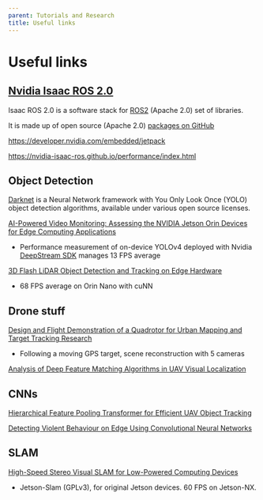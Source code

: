 ```yaml
---
parent: Tutorials and Research
title: Useful links
---
```


# Useful links

## [Nvidia Isaac ROS 2.0](<https://www.intermodalics.ai/blog/nvidia-isaac-ros-in-under-5-minutes>)
Isaac ROS 2.0 is a software stack for [ROS2](<https://github.com/ros2>) (Apache 2.0) set of libraries.

It is made up of open source (Apache 2.0) [packages on GitHub](<https://github.com/NVIDIA-ISAAC-ROS>)

<https://developer.nvidia.com/embedded/jetpack>

<https://nvidia-isaac-ros.github.io/performance/index.html>

## Object Detection

[Darknet](<https://github.com/pjreddie/darknet>) is a Neural Network framework with You Only Look Once (YOLO) object detection algorithms, available under various open source licenses.

[AI-Powered Video Monitoring: Assessing the NVIDIA Jetson Orin Devices for Edge Computing Applications](<https://ieeexplore.ieee.org/document/10598994/>)
- Performance measurement of on-device YOLOv4 deployed with Nvidia [DeepStream SDK](<https://developer.nvidia.com/deepstream-sdk>) manages 13 FPS average

[3D Flash LiDAR Object Detection and Tracking on Edge Hardware](<https://ieeexplore.ieee.org/document/10670672/>)
- 68 FPS average on Orin Nano with cuNN

## Drone stuff

[Design and Flight Demonstration of a Quadrotor for Urban Mapping and Target Tracking Research](<https://ieeexplore.ieee.org/document/10500131>)
- Following a moving GPS target, scene reconstruction with 5 cameras

[Analysis of Deep Feature Matching Algorithms in UAV Visual Localization](<https://ieeexplore.ieee.org/document/10694214/>)

## CNNs

[Hierarchical Feature Pooling Transformer for Efficient UAV Object Tracking](<https://ieeexplore.ieee.org/document/10247590/>)

[Detecting Violent Behaviour on Edge Using Convolutional Neural Networks](<https://ieeexplore.ieee.org/document/10705272/>)

## SLAM
[High-Speed Stereo Visual SLAM for Low-Powered Computing Devices](<https://ieeexplore.ieee.org/document/10305271/>)
- Jetson-Slam (GPLv3), for original Jetson devices. 60 FPS on Jetson-NX.

